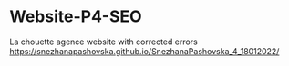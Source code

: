 # Website-P4-SEO
 La chouette agence website with corrected errors
https://snezhanapashovska.github.io/SnezhanaPashovska_4_18012022/
